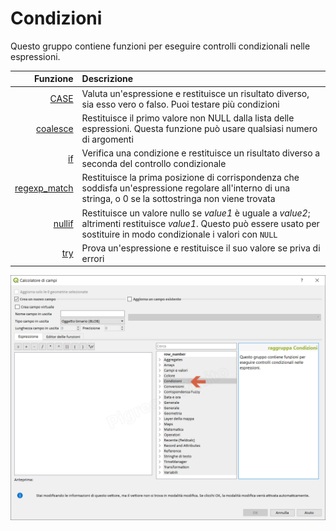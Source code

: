 # Condizioni

Questo gruppo contiene funzioni per eseguire controlli condizionali nelle espressioni. 

| Funzione  | Descrizione|
|----------:|:-----------|
|[CASE](case.html)|	Valuta un'espressione e restituisce un risultato diverso, sia esso vero o falso. Puoi testare più condizioni|
|[coalesce](coalesce.html)|Restituisce il primo valore non NULL dalla lista delle espressioni. Questa funzione può usare qualsiasi numero di argomenti|
|[if](if.html)|	Verifica una condizione e restituisce un risultato diverso a seconda del controllo condizionale
|[regexp_match](regexp_match.html)|Restituisce la prima posizione di corrispondenza che soddisfa un'espressione regolare all'interno di una stringa, o 0 se la sottostringa non viene trovata|
|[nullif](nullif.html)|	Restituisce un valore nullo se _value1_ è uguale a _value2_; altrimenti restituisce _value1_. Questo può essere usato per sostituire in modo condizionale i valori con `NULL`|
|[try](funzioni/try.md)|Prova un'espressione e restituisce il suo valore se priva di errori|


![](/img/condizioni/gruppo_condizioni1.png)
